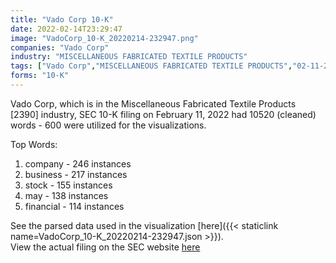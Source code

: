 ```yaml
---
title: "Vado Corp 10-K"
date: 2022-02-14T23:29:47
image: "VadoCorp_10-K_20220214-232947.png"
companies: "Vado Corp"
industry: "MISCELLANEOUS FABRICATED TEXTILE PRODUCTS"
tags: ["Vado Corp","MISCELLANEOUS FABRICATED TEXTILE PRODUCTS","02-11-2022","10-K"]
forms: "10-K"
---
```

Vado Corp, which is in the Miscellaneous Fabricated Textile Products [2390] industry, SEC 10-K filing on February 11, 2022 had 10520 (cleaned) words - 600 were utilized for the visualizations.

Top Words:
1. company - 246 instances
2. business - 217 instances
3. stock - 155 instances
4. may - 138 instances
5. financial - 114 instances


See the parsed data used in the visualization [here]({{< staticlink name=VadoCorp_10-K_20220214-232947.json >}}).  
View the actual filing on the SEC website [here](https://www.sec.gov/Archives/edgar/data/1700849/0001185185-22-000171.txt)